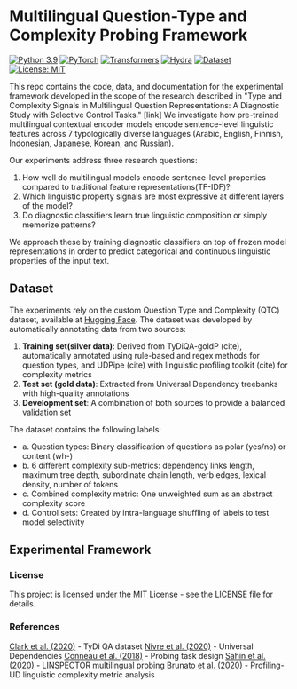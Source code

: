 # Multilingual Question-Type and Complexity Probing Framework

[![Python 3.9](https://img.shields.io/badge/python-3.9-blue.svg)](https://www.python.org/downloads/release/python-390/)
[![PyTorch](https://img.shields.io/badge/PyTorch-2.0%2B-orange)](https://pytorch.org/)
[![Transformers](https://img.shields.io/badge/transformers-4.30%2B-green)](https://huggingface.co/docs/transformers/index)
[![Hydra](https://img.shields.io/badge/Hydra-1.3-blue)](https://hydra.cc/)
[![Dataset](https://img.shields.io/badge/Dataset-HuggingFace-yellow)](https://huggingface.co/datasets/rokokot/question-type-and-complexity)
[![License: MIT](https://img.shields.io/badge/License-MIT-yellow.svg)](https://opensource.org/licenses/MIT)

This repo contains the code, data, and documentation for the experimental framework developed in the scope of the research described in  "Type and Complexity Signals in Multilingual Question Representations: A Diagnostic Study with Selective Control Tasks." [link] We investigate how pre-trained multilingual contextual encoder models encode sentence-level linguistic features across 7 typologically diverse languages (Arabic, English, Finnish, Indonesian, Japanese, Korean, and Russian).

Our experiments address three research questions:

1. How well do multilingual models encode sentence-level properties compared to traditional feature representations(TF-IDF)?
2. Which linguistic property signals are most expressive at different layers of the model?
3. Do diagnostic classifiers learn true linguistic composition or simply memorize patterns?

We approach these by training diagnostic classifiers on top of frozen model representations in order to predict categorical and continuous linguistic properties of the input text. 

## Dataset

The experiments rely on the custom Question Type and Complexity (QTC) dataset, available at [Hugging Face]([https://huggingface.co/datasets/rokokot/question-type-and-complexity). The dataset was developed by automatically annotating data from two sources:

1. **Training set(silver data)**: Derived from TyDiQA-goldP (cite), automatically annotated using rule-based and regex methods for question types, and UDPipe (cite) with linguistic profiling toolkit (cite) for complexity metrics
2. **Test set (gold data)**: Extracted from Universal Dependency treebanks with high-quality annotations
3. **Development set**: A combination of both sources to provide a balanced validation set

The dataset contains the following labels:

- a. Question types: Binary classification of questions as polar (yes/no) or content (wh-)
- b. 6 different complexity sub-metrics: dependency links length, maximum tree depth, subordinate chain length, verb edges, lexical density, number of tokens
- c. Combined complexity metric: One unweighted sum as an abstract complexity score
- d. Control sets: Created by intra-language shuffling of labels to test model selectivity

## Experimental Framework

### License

This project is licensed under the MIT License - see the LICENSE file for details.

### References

[Clark et al. (2020)](https://aclanthology.org/2020.tacl-1.30/) - TyDi QA dataset
[Nivre et al. (2020)](https://aclanthology.org/2020.lrec-1.497/) - Universal Dependencies
[Conneau et al. (2018)](https://arxiv.org/abs/1805.01070) - Probing task design
[Sahin et al. (2020)](https://aclanthology.org/2020.cl-2.4/) - LINSPECTOR multilingual probing
[Brunato et al. (2020)](https://aclanthology.org/2020.lrec-1.883/) - Profiling-UD linguistic complexity metric analysis


